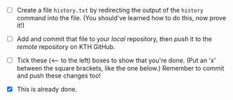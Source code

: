 - [ ] Create a file `history.txt` by redirecting the output of the `history` 
  command into the file. (You should've learned how to do this, now prove it!)

- [ ] Add and commit that file to your *local* repository, then *push* it to 
  the *remote* repository on KTH GitHub.

- [ ] Tick these (<-- to the left) boxes to show that you're done. (Put an 'x' 
  between the square brackets, like the one below.) Remember to commit and push 
  these changes too!

- [x] This is already done.

